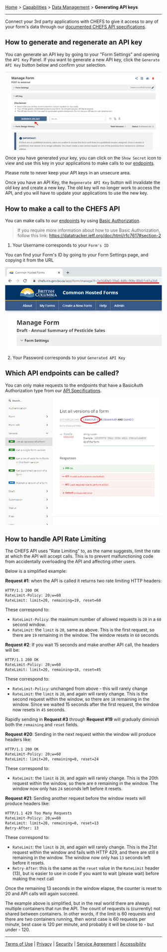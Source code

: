 [Home](index) > [Capabilities](Capabilities) > [Data Management](Data-Management) > **Generating API keys**
***


Connect your 3rd party applications with CHEFS to give it access to any of your form's data through our [documented CHEFS API specifications](https://submit.digital.gov.bc.ca/app/api/v1/docs).

<!-- **On this page:**
* [How to generate and regenerate an API key](Generating-API-Keys#how-to-generate-and-regenerate-an-api-key)
* [How to make a call to the CHEFS API](Generating-API-Keys#how-to-make-a-call-to-the-chefs-api)
* [Which API endpoints can be called?](Generating-API-Keys#which-api-endpoints-can-be-called)
* [How to handle API Rate Limiting](Generating-API-Keys#how-to-handle-api-rate-limiting) -->

## How to generate and regenerate an API key

You can generate an API key by going to your "Form Settings" and opening the `API Key` Panel. If you want to generate a new API key, click the `Generate API Key` button below and confirm your selection.

![HTML Tag: div, CSS Class: alert alert-primary](images/generate_key.png)

Once you have generated your key, you can click on the `Show Secret` icon to view and use this key in your applications to make calls to our [endpoints](https://chefs.nrs.gov.bc.ca/app/api/v1/docs).

Please note to never keep your API keys in an unsecure area.

Once you have an API Key, the `Regenerate API Key` button will invalidate the old key and create a new key. The old key will no longer work to access the API, and you will have to update your applications to use the new key.

## How to make a call to the CHEFS API
<!-- **[Back to top](#top)** -->

You can make calls to our [endpoints](https://submit.digital.gov.bc.ca/app/api/v1/docs) by using [Basic Authorization](https://datatracker.ietf.org/doc/html/rfc7617#section-2).

>If you require more information about how to use Basic Authorization, follow this link: https://datatracker.ietf.org/doc/html/rfc7617#section-2

1. Your Username corresponds to your `Form's ID`

You can find your Form's ID by going to your Form Settings page, and copying it from the URL

![HTML Tag: div, CSS Class: alert alert-primary](images/form_id_url.png)

2. Your Password corresponds to your `Generated API Key`

## Which API endpoints can be called?
<!-- **[Back to top](#top)** -->

You can only make requests to the endpoints that have a BasicAuth Authorization type from our [API Specifications](https://submit.digital.gov.bc.ca/app/api/v1/docs).

![HTML Tag: div, CSS Class: alert alert-primary](images/api_spec_basic_auth.png)

## How to handle API Rate Limiting
<!-- **[Back to top](#top)** -->

The CHEFS API uses "Rate Limiting" to, as the name suggests, limit the rate at which the API will accept calls. This is to prevent malfunctioning code from accidentally overloading the API and affecting other users.

Below is a simplified example:

**Request #1**: when the API is called it returns two rate limiting HTTP headers:
```
HTTP/1.1 200 OK
RateLimit-Policy: 20;w=60
RateLimit: limit=20, remaining=19, reset=60
```
These correspond to:
- `RateLimit-Policy`: the maximum number of allowed requests is `20` in a `60` second window.
- `RateLimit`: the `limit` is `20`, same as above. This is the first request, so there are `19` remaining in the window. The window resets in `60` seconds.

**Request #2**: If you wait 15 seconds and make another API call, the headers will be:
```
HTTP/1.1 200 OK
RateLimit-Policy: 20;w=60
RateLimit: limit=20, remaining=18, reset=45
```
These correspond to:
- `RateLimit-Policy`: unchanged from above - this will rarely change
- `RateLimit`: the `limit` is `20`, and again will rarely change. This is the second request within the window, so there are `18` remaining in the window. Since we waited 15 seconds after the first request, the window now resets in `45` seconds.

Rapidly sending in **Request #3** through **Request #19** will gradually diminish both the `remaining` and `reset` fields.

**Request #20**: Sending in the next request within the window will produce headers like:
```
HTTP/1.1 200 OK
RateLimit-Policy: 20;w=60
RateLimit: limit=20, remaining=0, reset=24
```
These correspond to:
- `RateLimit`: the `limit` is `20`, and again will rarely change. This is the 20th request within the window, so there are `0` remaining in the window. The window now only has `24` seconds left before it resets.

**Request #21**: Sending another request before the window resets will produce headers like:
```
HTTP/1.1 429 Too Many Requests
RateLimit-Policy: 20;w=60
RateLimit: limit=20, remaining=0, reset=13
Retry-After: 13
```
These correspond to:
- `RateLimit`: the `limit` is `20`, and again will rarely change. This is the 21st request within the window and fails with HTTP 429, and there are still  `0` remaining in the window. The window now only has `13` seconds left before it resets.
- `Retry-After`: this is the same as the `reset` value in the `RateLimit` header (13), but is easier to use in code if you want to wait (please wait) before making the next call

Once the remaining 13 seconds in the window elapse, the counter is reset to 20 and API calls will again succeed.

The example above is simplified, but in the real world there are always multiple containers that run the API. The count of requests is (currently) not shared between containers. In other words, if the limit is 60 requests and there are two containers running, then worst case is 60 requests per minute, best case is 120 per minute, and probably it will be close to - but under - 120. 

<!-- **[Back to top](#top)** -->

***
[Terms of Use](Terms-of-Use) | [Privacy](Privacy) | [Security](Security) | [Service Agreement](Service-Agreement) | [Accessibility](Accessibility)
